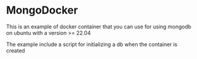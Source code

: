 # MongoDocker
This is an example of docker container that you can use for using mongodb on ubuntu with a version >= 22.04

The example include a script for initializing a db when the container is created
